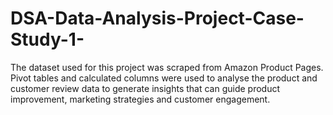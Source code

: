 # DSA-Data-Analysis-Project-Case-Study-1-
The dataset used for this project was scraped from Amazon Product Pages. Pivot tables and calculated columns were used to analyse the product and customer review data to generate insights that can guide product improvement, marketing strategies and customer engagement.
